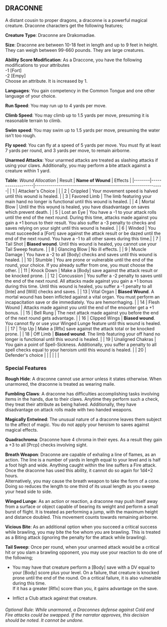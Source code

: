 ## DRACONNE
A distant cousin to proper dragons, a draconne is a powerful magical creature. Draconne characters get the following features;

**Creature Type**: Draconne are Drakomadiae.

**Size**: Draconne are between 10-18 feet in length and up to 9 feet in height. They can weigh between 99-660 pounds. They are large creatures.

**Ability Score Modification**: As a Draccone, you have the following modifications to your attributes  
-1 [Fort]  
-2 [Empy]  
Choose an attribute. It is increased by 1.

**Languages**: You gain competency in the Common Tongue and one other language of your choice.

**Run Speed**: You may run up to 4 yards per move.

**Climb Speed**: You may climb up to 1.5 yards per move, presuming it is reasonable terrain to climb.

**Swim speed**: You may swim up to 1.5 yards per move, presuming the water isn’t too rough.

**Fly speed**: You can fly at a speed of 5 yards per move. You must fly at least 7 yards per round, and 3 yards per move, to remain airborne.

**Unarmed Attacks**: Your unarmed attacks are treated as slashing attacks if using your claws. Additionally, you may perform a bite attack against a creature within 1 yard.

**Table**: *Wound Allocation*
| Result | **Name of Wound** | Effects                                                        |
|--------|-------------------|----------------------------------------------------------------|
|   1    | Attacker's Choice |                                                                |
|   2    | Crippled          | Your movement speed is halved until this wound is healed.      |
|   3    | Favored Limb      | The limb featuring your main hand no longer is functional until this wound is healed. |
|   4    | Mortal Blow       | Until the this wound is healed, you have disadvantage on saves which prevent death. |
|   5    | Lost an Eye       | You have a -1 to your attack rolls until the end of the next round. During this time, attacks made against you gain a +1 bonus to their result. You also suffer a -3 penalty to checks and saves relying on your sight until this wound is healed. |
|   6    | Winded            | You must succeeded a [Fort] save against the attack result or be dazed until the end of the next round. You have a -1 to all other saves during this time.|
|   7    | Tail Shot | **Biased wound**. Until this wound is healed, you cannot use your Tail Sweep feature. |
|   8    | Glancing Blow     | No ill effects.                                     |
|   9    | Muscle Damage     | You have a -2 to all [Body] checks and saves until this wound is healed. |
|   10   | Stumble    | You are prone or vulnerable until the end of the round, your choice. If you already suffer from one, you must choose the other. |
|   11   | Knock Down | Make a [Body] save against the attack result  or be knocked prone. |
|   12   | Concussion | You suffer a -2 penalty to saves until the end of the next round. All attacks made against you gain a +1 bonus during this time. Until this wound is healed, you suffer a -1 penalty to all [Inte] and [Will] checks and saves. |
|   13   | Vital Organ | **Biased Wound**. A mortal wound has been inflicted against a vital organ. You must perform an incapacitation save or die immediately. You are hemorrhaging. |
|   14   | Flesh Wound | Attacks made against you until the end of the enounter get a +1 bonus. |
|   15   | Bell Rung | The next attack made against you before the end of the next round gets advantage.  |
|   16   | Clipped Wings | **Biased wound**. You cannot fly or use your Winged Lunge feature until this wound is healed. |
|   17   | Trip Up   | Make a [Rflx] save against the attack total or be knocked prone.   |
|   18   | Off Limb | **Biased wound**. The limb featuring your off hand no longer is functional until this wound is healed. |
|   19   | Unaligned Chakras | You gain a point of Spell-Sickness. Additionally, you suffer a penalty to all spell checks equal to your heroism until this wound is healed. |
|   20   | Defender's choice |                                   |
|        |                                                |                                   |

### Special Features

**Rough Hide**: A draconne cannot use armor unless it states otherwise. When unarmored, the draconne is treated as wearing maile.

**Fumbling Claws**: A draconne has difficulties accomplishing tasks involving items in the hands, due to their claws. Anytime they perform such a check, they treat their attribute as being halved. Additionally, they have disadvantage on attack rolls made with two handed weapons.

**Magically Entwined**: The unusual nature of a draconne leaves them subject to the affect of magic. You do not apply your heroism to saves against magical effects.

**Quadrachroma**: Draconne have 4 chroma in their eyes. As a result they gain a +3 to all [Prcp] checks involving sight.

**Breath Weapon**: Draconne are capable of exhaling a line of flames, as an action. The line is a number of yards in length equal to your level and is half a foot high and wide. Anything caught within the line suffers a Fire attack. Once the draconne has used this ability, it cannot do so again for 1d4+2 hours.  
Alternatively, you may cause the breath weapon to take the form of a cone. Doing so reduces the length to one third of its usual length as you sweep your head side to side.

**Winged Lunge**: As an action or reaction, a draconne may push itself away from a surface or object capable of bearing its weight and perform a small burst of flight. It is treated as performing a jump, with the maximum height and distance doubled. This movement counts towards remaining airborne.

**Vicious Bite**: As an additional option when you succeed a critical success while brawling, you may bite the foe whom you are brawling. This is treated as a Biting attack (ignoring the penalty for the attack while brawling).

**Tail Sweep**: Once per round, when your unarmed attack would be a critical hit or you slam a brawling opponent, you may use your reaction to do one of the following;

* You may have that creature perform a [Body] save with a DV equal to your [Body] score plus your level. On a failure, that creature is knocked prone until the end of the round. On a critical failure, it is also vulnerable during this time.  
If it has a greater [Rflx] score than you, it gains advantage on the save.

* Inflict a Club attack against that creature.

###### Optional Rule: While unarmored, a Draconnes defense against Cold and Fire attacks could be swapped. If the narrator approves, this decision should be noted. It cannot be undone.

